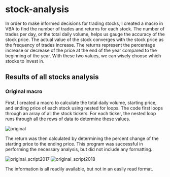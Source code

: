 # stock-analysis

In order to make informed decisions for trading stocks, I created a macro in VBA to find the number of trades and returns for each stock. The number of trades per day, or the total daily volume, helps us gauge the accuracy of the stock price. The actual value of the stock converges with the stock price as the frequency of trades increase. The returns represent the percentage increase or decrease of the price at the end of the year compared to the beginning of the year. With these two values, we can wisely choose which stocks to invest in.

## Results of all stocks analysis
### Original macro
First, I created a macro to calculate the total daily volume, starting price, and ending price of each stock using nested for loops. The code first loops through an array of all the stock tickers. For each ticker, the nested loop runs through all the rows of data to determine these values.

![original](https://user-images.githubusercontent.com/83552696/117517055-a9254000-af4f-11eb-8e45-a380d32a1372.png)

The return was then calculated by determining the percent change of the starting price to the ending price. This program was successful in performing the necessary analysis, but did not include any formatting. 

![original_script2017](https://user-images.githubusercontent.com/83552696/117517502-0d94cf00-af51-11eb-94ab-19989c7cdb68.PNG)
![original_script2018](https://user-images.githubusercontent.com/83552696/117517507-0ec5fc00-af51-11eb-8648-496a8fa67e84.PNG)

The information is all readily available, but not in an easily read format.

